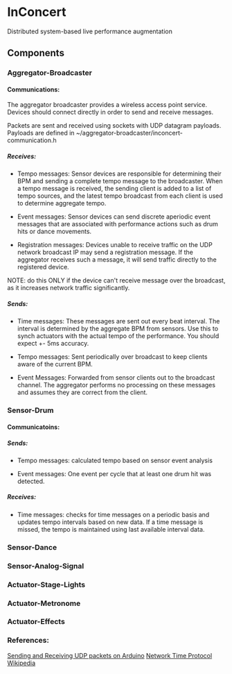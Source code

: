 # InConcert
Distributed system-based live performance augmentation


## Components

### Aggregator-Broadcaster

#### Communications:
The aggregator broadcaster provides a wireless access point service. Devices should connect directly in order to send and receive messages.

Packets are sent and received using sockets with UDP datagram payloads. Payloads are defined in ~/aggregator-broadcaster/inconcert-communication.h

##### Receives:

 - Tempo messages: Sensor devices are responsible for determining their BPM and sending a complete tempo message to the broadcaster. When a tempo message is received, the sending client is added to a list of tempo sources, and the latest tempo broadcast from each client is used to determine aggregate tempo.

 - Event messages: Sensor devices can send discrete aperiodic event messages that are associated with performance actions such as drum hits or dance movements.

 - Registration messages: Devices unable to receive traffic on the UDP network broadcast IP may send a registration message. If the aggregator receives such a message, it will send traffic directly to the registered device.

NOTE: do this ONLY if the device can't receive message over the broadcast, as it increases network traffic significantly.

##### Sends:

 - Time messages: These messages are sent out every beat interval. The interval is determined by the aggregate BPM from sensors. Use this to synch actuators with the actual tempo of the performance. You should expect +- 5ms accuracy.

 - Tempo messages: Sent periodically over broadcast to keep clients aware of the current BPM.

 - Event Messages: Forwarded from sensor clients out to the broadcast channel. The aggregator performs no processing on these messages and assumes they are correct from the client.


### Sensor-Drum

#### Communicatoins:

##### Sends:

 - Tempo messages: calculated tempo based on sensor event analysis

 - Event messages: One event per cycle that at least one drum hit was detected.

##### Receives:

 - Time messages: checks for time messages on a periodic basis and updates tempo intervals based on new data. If a time message is missed, the tempo is maintained using last available interval data.

### Sensor-Dance

### Sensor-Analog-Signal

### Actuator-Stage-Lights

### Actuator-Metronome

### Actuator-Effects



### References:
[Sending and Receiving UDP packets on Arduino](https://docs.arduino.cc/library-examples/wifi-library/WiFiUdpSendReceiveString)
[Network Time Protocol Wikipedia](https://en.wikipedia.org/wiki/Network_Time_Protocol)
